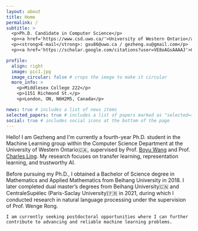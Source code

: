 ```yaml
---
layout: about
title: Home
permalink: /
subtitle: >
  <p>Ph.D. Candidate in Computer Science</p>
  <p><a href='https://www.csd.uwo.ca/'>University of Western Ontario</a>🇨🇦</p> 
  <p><strong>E-mail</strong>: gxu86@uwo.ca / gezheng.xu@gmail.com</p> 
  <p><a href='https://scholar.google.com/citations?user=VE8oAGsAAAAJ'>Google Scholar</a> | <a href='https://github.com/xugezheng'>Github</a> | <a href="assets/pdf/cv.pdf">CV</a></p> 

profile:
  align: right
  image: pic1.jpg
  image_circular: false # crops the image to make it circular
  more_info: >
    <p>Middlesex College 222</p>
    <p>1151 Richmond St.</p>
    <p>London, ON, N6H2M5, Canada</p>

news: true # includes a list of news items
selected_papers: true # includes a list of papers marked as "selected={true}"
social: true # includes social icons at the bottom of the page
---
```


<!-- Write your biography here. Tell the world about yourself. Link to your favorite [subreddit](http://reddit.com). You can put a picture in, too. The code is already in, just name your picture `prof_pic.jpg` and put it in the `img/` folder.

Put your address / P.O. box / other info right below your picture. You can also disable any of these elements by editing `profile` property of the YAML header of your `_pages/about.md`. Edit `_bibliography/papers.bib` and Jekyll will render your [publications page](/al-folio/publications/) automatically.

Link to your social media connections, too. This theme is set up to use [Font Awesome icons](https://fontawesome.com/) and [Academicons](https://jpswalsh.github.io/academicons/), like the ones below. Add your Facebook, Twitter, LinkedIn, Google Scholar, or just disable all of them. -->

Hello! I am Gezheng and I'm currently a fourth-year Ph.D. student in the Machine Learning group within the Computer Science Department at the University of Western Ontario🇨🇦, supervised by Prof. [Boyu Wang](https://sites.google.com/site/borriewang/) and Prof. [Charles Ling](https://www.csd.uwo.ca/~xling/). My research focuses on transfer learning, representation learning, and trustworthy AI.

Before pursuing my Ph.D., I obtained a Bachelor of Science degree in Mathematics and Applied Mathematics from Beihang University in 2018. I later completed dual master’s degrees from Beihang University🇨🇳 and CentraleSupélec (Paris-Saclay University)🇫🇷 in 2021, during which I conducted research in natural language processing under the supervision of Prof. Wenge Rong.

`I am currently seeking postdoctoral opportunities where I can further contribute to advancing and reliable machine learning problems.`